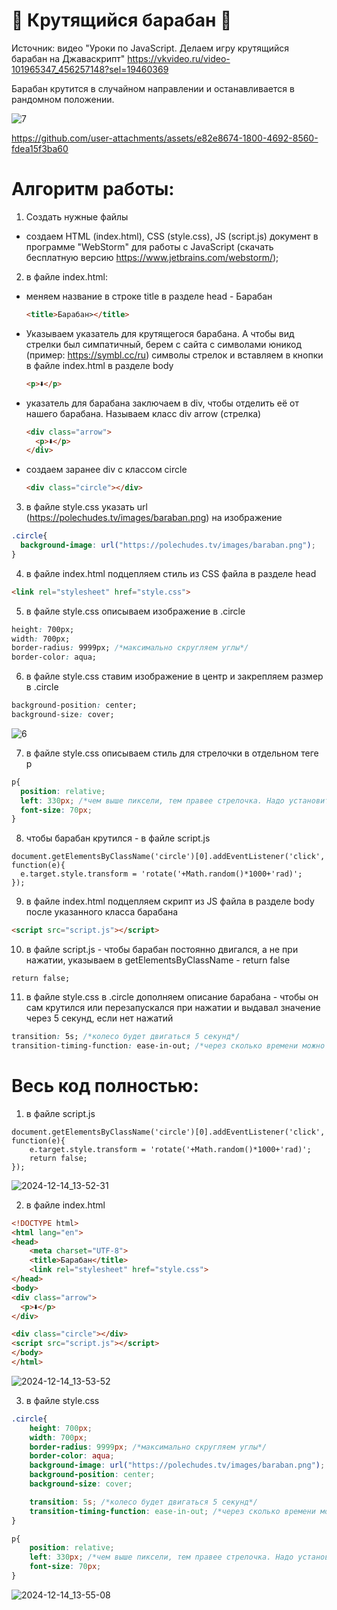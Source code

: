 # 🎰 Крутящийся барабан 🎰

Источник: 
видео "Уроки по JavaScript. Делаем игру крутящийся барабан на Джаваскрипт" 
https://vkvideo.ru/video-101965347_456257148?sel=19460369

Барабан крутится в случайном направлении и останавливается в рандомном положении.


![7](https://github.com/user-attachments/assets/bcdcb65b-8ffd-4f41-9414-96a8f3c4939d)


https://github.com/user-attachments/assets/e82e8674-1800-4692-8560-fdea15f3ba60


# Алгоритм работы:

1. Создать нужные файлы

- создаем HTML (index.html), CSS (style.css), JS (script.js) документ в программе "WebStorm" для работы с JavaScript 
(скачать бесплатную версию https://www.jetbrains.com/webstorm/);

2. в файле index.html:

- меняем название в строке title в разделе head - Барабан

  ```html
  <title>Барабан></title>
  ```

- Указываем указатель для крутящегося барабана. А чтобы вид стрелки был симпатичный, 
берем с сайта с символами юникод (пример: https://symbl.cc/ru) 
символы стрелок и вставляем в кнопки в файле index.html в разделе body

  ```html
  <p>🢛</p>
  ```

- указатель для барабана заключаем в div, чтобы отделить её от нашего барабана. Называем класс div arrow (стрелка)

  ```html
  <div class="arrow">
    <p>🢛</p>
  </div>
  ```
  
- создаем заранее div с классом circle

  ```html
  <div class="circle"></div>
  ```

3. в файле style.css указать url (https://polechudes.tv/images/baraban.png) на изображение 

  ```css
  .circle{
    background-image: url("https://polechudes.tv/images/baraban.png");
  }
  ```

4. в файле index.html подцепляем стиль из CSS файла в разделе head

  ```html
  <link rel="stylesheet" href="style.css">
  ```

5. в файле style.css описываем изображение в .circle

  ```css
  height: 700px;
  width: 700px;
  border-radius: 9999px; /*максимально скругляем углы*/
  border-color: aqua;
  ```

6. в файле style.css ставим изображение в центр и закрепляем размер в .circle

  ```css
  background-position: center;
  background-size: cover;
  ```

![6](https://github.com/user-attachments/assets/f2a6f5a4-5f54-4085-b83c-a6d1aef924f7)


7. в файле style.css описываем стиль для стрелочки в отдельном теге p

  ```css
  p{
    position: relative;
    left: 330px; /*чем выше пиксели, тем правее стрелочка. Надо установить её по центру над изображением*/
    font-size: 70px;
  }
  ```

8. чтобы барабан крутился - в файле script.js

  ```JS
  document.getElementsByClassName('circle')[0].addEventListener('click', function(e){
    e.target.style.transform = 'rotate('+Math.random()*1000+'rad)';
  });
  ```

9. в файле index.html подцепляем скрипт из JS файла в разделе body после указанного класса барабана

  ```html
  <script src="script.js"></script>
  ```

10. в файле script.js - чтобы барабан постоянно двигался, а не при нажатии, 
указываем в getElementsByClassName - return false

  ```JS
  return false;
  ```

11. в файле style.css в .circle дополняем описание барабана - 
чтобы он сам крутился или перезапускался при нажатии и выдавал значение через 5 секунд, если нет нажатий

  ```css
  transition: 5s; /*колесо будет двигаться 5 секунд*/
  transition-timing-function: ease-in-out; /*через сколько времени можно его двигать*/
  ```

# Весь код полностью:

1. в файле script.js

```JS
document.getElementsByClassName('circle')[0].addEventListener('click', function(e){
    e.target.style.transform = 'rotate('+Math.random()*1000+'rad)';
    return false;
});
```

![2024-12-14_13-52-31](https://github.com/user-attachments/assets/200a3189-541f-4193-a41c-40c804e0d262)

2. в файле index.html

```html
<!DOCTYPE html>
<html lang="en">
<head>
    <meta charset="UTF-8">
    <title>Барабан</title>
    <link rel="stylesheet" href="style.css">
</head>
<body>
<div class="arrow">
  <p>🢛</p>
</div>

<div class="circle"></div>
<script src="script.js"></script>
</body>
</html>
```

![2024-12-14_13-53-52](https://github.com/user-attachments/assets/8dc50d45-e6e3-4903-ba28-8a17d6371e12)

3. в файле style.css

```css
.circle{
    height: 700px;
    width: 700px;
    border-radius: 9999px; /*максимально скругляем углы*/
    border-color: aqua;
    background-image: url("https://polechudes.tv/images/baraban.png");
    background-position: center;
    background-size: cover;

    transition: 5s; /*колесо будет двигаться 5 секунд*/
    transition-timing-function: ease-in-out; /*через сколько времени можно его двигать*/
}

p{
    position: relative;
    left: 330px; /*чем выше пиксели, тем правее стрелочка. Надо установить её по центру над изображением*/
    font-size: 70px;
}
```

![2024-12-14_13-55-08](https://github.com/user-attachments/assets/c52d00d0-ac60-4a97-ab28-3f941870bdbc)
